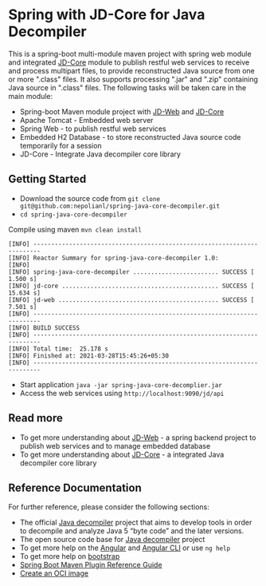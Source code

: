 # Spring with JD-Core for Java Decompiler

This is a spring-boot multi-module maven project with spring web module and integrated [JD-Core]() module to publish restful web services to receive and process multipart files, to provide reconstructed Java source from one or more ".class" files. It also supports processing ".jar" and ".zip" containing Java source in ".class" files. The following tasks will be taken care in the main module:
	
* Spring-boot Maven module project with [JD-Web](https://github.com/nepolianl/spring-java-core-decompiler) and [JD-Core](https://github.com/nepolianl/spring-java-core-decompiler)
* Apache Tomcat - Embedded web server
* Spring Web - to publish restful web services
* Embedded H2 Database - to store reconstructed Java source code temporarily for a session
* JD-Core - Integrate Java decompiler core library

## Getting Started

* Download the source code from `git clone git@github.com:nepolianl/spring-java-core-decompiler.git`
* `cd spring-java-core-decompiler`

Compile using maven `mvn clean install`
	
	[INFO] ------------------------------------------------------------------------
	[INFO] Reactor Summary for spring-java-core-decompiler 1.0:
	[INFO]
	[INFO] spring-java-core-decompiler ........................ SUCCESS [  1.500 s]
	[INFO] jd-core ............................................ SUCCESS [ 15.634 s]
	[INFO] jd-web ............................................. SUCCESS [  7.501 s]
	[INFO] ------------------------------------------------------------------------
	[INFO] BUILD SUCCESS
	[INFO] ------------------------------------------------------------------------
	[INFO] Total time:  25.178 s
	[INFO] Finished at: 2021-03-28T15:45:26+05:30
	[INFO] ------------------------------------------------------------------------
	
* Start application `java -jar spring-java-core-decomplier.jar`
* Access the web services using `http://localhost:9090/jd/api`

## Read more

* To get more understanding about [JD-Web](https://github.com/nepolianl/spring-java-core-decompiler) - a spring backend project to publish web services and to manage embedded database 
* To get more understanding about [JD-Core](https://github.com/nepolianl/spring-java-core-decompiler) - a integrated Java decompiler core library

## Reference Documentation
For further reference, please consider the following sections:

* The official [Java decompiler](https://maven.apache.org/guides/index.html) project that aims to develop tools in order to decompile and analyze Java 5 “byte code” and the later versions.
* The open source code base for [Java decompiler](https://github.com/java-decompiler) project
* To get more help on the [Angular]() and [Angular CLI]() or use `ng help`
* To get more help on [bootstrap](https://getbootstrap.com/)
* [Spring Boot Maven Plugin Reference Guide](https://docs.spring.io/spring-boot/docs/2.3.3.RELEASE/maven-plugin/reference/html/)
* [Create an OCI image](https://docs.spring.io/spring-boot/docs/2.3.3.RELEASE/maven-plugin/reference/html/#build-image)

